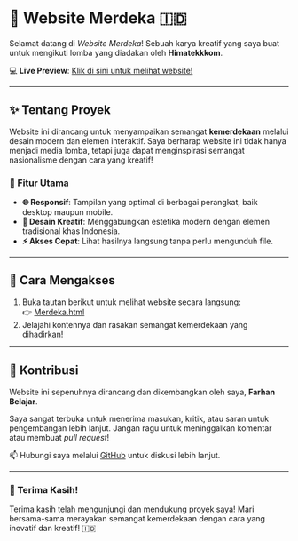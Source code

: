 # 🌟 Website Merdeka 🇮🇩  
Selamat datang di *Website Merdeka*! Sebuah karya kreatif yang saya buat untuk mengikuti lomba yang diadakan oleh **Himatekkkom**.  

💻 **Live Preview**: [Klik di sini untuk melihat website!](https://raw.githack.com/farhanbelajar/Merdeka/main/Merdeka.html)  

---

## ✨ Tentang Proyek  
Website ini dirancang untuk menyampaikan semangat **kemerdekaan** melalui desain modern dan elemen interaktif. Saya berharap website ini tidak hanya menjadi media lomba, tetapi juga dapat menginspirasi semangat nasionalisme dengan cara yang kreatif!  

### 🎯 Fitur Utama  
- **🌐 Responsif**: Tampilan yang optimal di berbagai perangkat, baik desktop maupun mobile.  
- **🎨 Desain Kreatif**: Menggabungkan estetika modern dengan elemen tradisional khas Indonesia.  
- **⚡ Akses Cepat**: Lihat hasilnya langsung tanpa perlu mengunduh file.  

---

## 🚀 Cara Mengakses  
1. Buka tautan berikut untuk melihat website secara langsung:  
   👉 [Merdeka.html](https://raw.githack.com/farhanbelajar/Merdeka/main/Merdeka.html)  
2. Jelajahi kontennya dan rasakan semangat kemerdekaan yang dihadirkan!  

---

## 🤝 Kontribusi  
Website ini sepenuhnya dirancang dan dikembangkan oleh saya, **Farhan Belajar**.  

Saya sangat terbuka untuk menerima masukan, kritik, atau saran untuk pengembangan lebih lanjut. Jangan ragu untuk meninggalkan komentar atau membuat *pull request*!  

📫 Hubungi saya melalui [GitHub](https://github.com/farhanbelajar) untuk diskusi lebih lanjut.  

---

### 🎉 Terima Kasih!  
Terima kasih telah mengunjungi dan mendukung proyek saya! Mari bersama-sama merayakan semangat kemerdekaan dengan cara yang inovatif dan kreatif! 🇮🇩  
